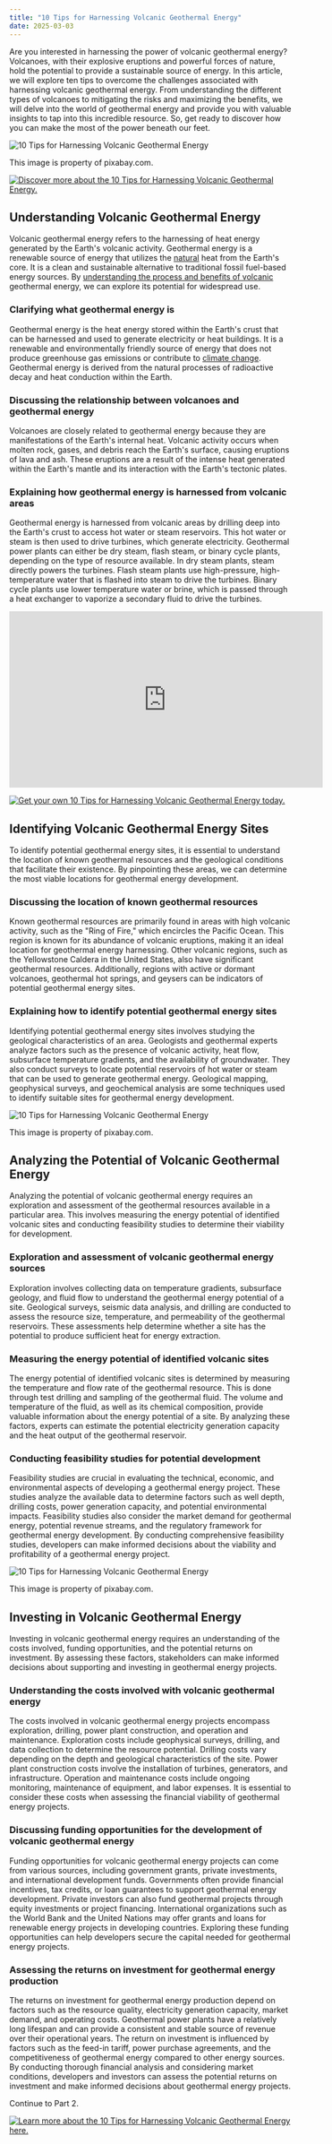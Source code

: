 ```yaml
---
title: "10 Tips for Harnessing Volcanic Geothermal Energy"
date: 2025-03-03
---
```


Are you interested in harnessing the power of volcanic geothermal energy? Volcanoes, with their explosive eruptions and powerful forces of nature, hold the potential to provide a sustainable source of energy. In this article, we will explore ten tips to overcome the challenges associated with harnessing volcanic geothermal energy. From understanding the different types of volcanoes to mitigating the risks and maximizing the benefits, we will delve into the world of geothermal energy and provide you with valuable insights to tap into this incredible resource. So, get ready to discover how you can make the most of the power beneath our feet.

![10 Tips for Harnessing Volcanic Geothermal Energy](images/10-tips-for-harnessing-volcanic-geothermal-energy-768x1024.jpg "10 Tips for Harnessing Volcanic Geothermal Energy")

This image is property of pixabay.com.

[![Discover more about the 10 Tips for Harnessing Volcanic Geothermal Energy.](images/visit-official-website-blue-1.png "Discover more about the 10 Tips for Harnessing Volcanic Geothermal Energy.")](https://www.hawaiitours.com/?ref=poolboy17 "Discover more about the 10 Tips for Harnessing Volcanic Geothermal Energy.")

## Understanding Volcanic Geothermal Energy

Volcanic geothermal energy refers to the harnessing of heat energy generated by the Earth's volcanic activity. Geothermal energy is a renewable source of energy that utilizes the [natural](https://magmamatters.com/the-art-and-science-of-volcano-monitoring/ "The Art and Science of Volcano Monitoring") heat from the Earth's core. It is a clean and sustainable alternative to traditional fossil fuel-based energy sources. By [understanding the process and benefits of volcanic](https://magmamatters.com/understanding-volcanic-formation-a-comprehensive-guide/ "Understanding Volcanic Formation: A Comprehensive Guide") geothermal energy, we can explore its potential for widespread use.

### Clarifying what geothermal energy is

Geothermal energy is the heat energy stored within the Earth's crust that can be harnessed and used to generate electricity or heat buildings. It is a renewable and environmentally friendly source of energy that does not produce greenhouse gas emissions or contribute to [climate change](https://magmamatters.com/geothermal-energy-and-its-volcanic-origins/ "Geothermal Energy and Its Volcanic Origins"). Geothermal energy is derived from the natural processes of radioactive decay and heat conduction within the Earth.

### Discussing the relationship between volcanoes and geothermal energy

Volcanoes are closely related to geothermal energy because they are manifestations of the Earth's internal heat. Volcanic activity occurs when molten rock, gases, and debris reach the Earth's surface, causing eruptions of lava and ash. These eruptions are a result of the intense heat generated within the Earth's mantle and its interaction with the Earth's tectonic plates.

### Explaining how geothermal energy is harnessed from volcanic areas

Geothermal energy is harnessed from volcanic areas by drilling deep into the Earth's crust to access hot water or steam reservoirs. This hot water or steam is then used to drive turbines, which generate electricity. Geothermal power plants can either be dry steam, flash steam, or binary cycle plants, depending on the type of resource available. In dry steam plants, steam directly powers the turbines. Flash steam plants use high-pressure, high-temperature water that is flashed into steam to drive the turbines. Binary cycle plants use lower temperature water or brine, which is passed through a heat exchanger to vaporize a secondary fluid to drive the turbines.

<iframe width="560" height="315" src="https://www.youtube.com/embed/wXR6Vi_dHUY" frameborder="0" allow="accelerometer; autoplay; encrypted-media; gyroscope; picture-in-picture" allowfullscreen></iframe>

  

[![Get your own 10 Tips for Harnessing Volcanic Geothermal Energy today.](images/visit-official-website-light-pink-5.png "Get your own 10 Tips for Harnessing Volcanic Geothermal Energy today.")](https://www.hawaiitours.com/?ref=poolboy17 "Get your own 10 Tips for Harnessing Volcanic Geothermal Energy today.")

## Identifying Volcanic Geothermal Energy Sites

To identify potential geothermal energy sites, it is essential to understand the location of known geothermal resources and the geological conditions that facilitate their existence. By pinpointing these areas, we can determine the most viable locations for geothermal energy development.

### Discussing the location of known geothermal resources

Known geothermal resources are primarily found in areas with high volcanic activity, such as the "Ring of Fire," which encircles the Pacific Ocean. This region is known for its abundance of volcanic eruptions, making it an ideal location for geothermal energy harnessing. Other volcanic regions, such as the Yellowstone Caldera in the United States, also have significant geothermal resources. Additionally, regions with active or dormant volcanoes, geothermal hot springs, and geysers can be indicators of potential geothermal energy sites.

### Explaining how to identify potential geothermal energy sites

Identifying potential geothermal energy sites involves studying the geological characteristics of an area. Geologists and geothermal experts analyze factors such as the presence of volcanic activity, heat flow, subsurface temperature gradients, and the availability of groundwater. They also conduct surveys to locate potential reservoirs of hot water or steam that can be used to generate geothermal energy. Geological mapping, geophysical surveys, and geochemical analysis are some techniques used to identify suitable sites for geothermal energy development.

![10 Tips for Harnessing Volcanic Geothermal Energy](images/10-tips-for-harnessing-volcanic-geothermal-energy-1-682x1024.jpg "10 Tips for Harnessing Volcanic Geothermal Energy")

This image is property of pixabay.com.

## Analyzing the Potential of Volcanic Geothermal Energy

Analyzing the potential of volcanic geothermal energy requires an exploration and assessment of the geothermal resources available in a particular area. This involves measuring the energy potential of identified volcanic sites and conducting feasibility studies to determine their viability for development.

### Exploration and assessment of volcanic geothermal energy sources

Exploration involves collecting data on temperature gradients, subsurface geology, and fluid flow to understand the geothermal energy potential of a site. Geological surveys, seismic data analysis, and drilling are conducted to assess the resource size, temperature, and permeability of the geothermal reservoirs. These assessments help determine whether a site has the potential to produce sufficient heat for energy extraction.

### Measuring the energy potential of identified volcanic sites

The energy potential of identified volcanic sites is determined by measuring the temperature and flow rate of the geothermal resource. This is done through test drilling and sampling of the geothermal fluid. The volume and temperature of the fluid, as well as its chemical composition, provide valuable information about the energy potential of a site. By analyzing these factors, experts can estimate the potential electricity generation capacity and the heat output of the geothermal reservoir.

### Conducting feasibility studies for potential development

Feasibility studies are crucial in evaluating the technical, economic, and environmental aspects of developing a geothermal energy project. These studies analyze the available data to determine factors such as well depth, drilling costs, power generation capacity, and potential environmental impacts. Feasibility studies also consider the market demand for geothermal energy, potential revenue streams, and the regulatory framework for geothermal energy development. By conducting comprehensive feasibility studies, developers can make informed decisions about the viability and profitability of a geothermal energy project.

![10 Tips for Harnessing Volcanic Geothermal Energy](images/10-tips-for-harnessing-volcanic-geothermal-energy-2-1024x682.jpg "10 Tips for Harnessing Volcanic Geothermal Energy")

This image is property of pixabay.com.

## Investing in Volcanic Geothermal Energy

Investing in volcanic geothermal energy requires an understanding of the costs involved, funding opportunities, and the potential returns on investment. By assessing these factors, stakeholders can make informed decisions about supporting and investing in geothermal energy projects.

### Understanding the costs involved with volcanic geothermal energy

The costs involved in volcanic geothermal energy projects encompass exploration, drilling, power plant construction, and operation and maintenance. Exploration costs include geophysical surveys, drilling, and data collection to determine the resource potential. Drilling costs vary depending on the depth and geological characteristics of the site. Power plant construction costs involve the installation of turbines, generators, and infrastructure. Operation and maintenance costs include ongoing monitoring, maintenance of equipment, and labor expenses. It is essential to consider these costs when assessing the financial viability of geothermal energy projects.

### Discussing funding opportunities for the development of volcanic geothermal energy

Funding opportunities for volcanic geothermal energy projects can come from various sources, including government grants, private investments, and international development funds. Governments often provide financial incentives, tax credits, or loan guarantees to support geothermal energy development. Private investors can also fund geothermal projects through equity investments or project financing. International organizations such as the World Bank and the United Nations may offer grants and loans for renewable energy projects in developing countries. Exploring these funding opportunities can help developers secure the capital needed for geothermal energy projects.

### Assessing the returns on investment for geothermal energy production

The returns on investment for geothermal energy production depend on factors such as the resource quality, electricity generation capacity, market demand, and operating costs. Geothermal power plants have a relatively long lifespan and can provide a consistent and stable source of revenue over their operational years. The return on investment is influenced by factors such as the feed-in tariff, power purchase agreements, and the competitiveness of geothermal energy compared to other energy sources. By conducting thorough financial analysis and considering market conditions, developers and investors can assess the potential returns on investment and make informed decisions about geothermal energy projects.

Continue to Part 2.

[![Learn more about the 10 Tips for Harnessing Volcanic Geothermal Energy here.](images/visit-official-website-green-19-32.png "Learn more about the 10 Tips for Harnessing Volcanic Geothermal Energy here.")](https://www.hawaiitours.com/?ref=poolboy17 "Learn more about the 10 Tips for Harnessing Volcanic Geothermal Energy here.")
